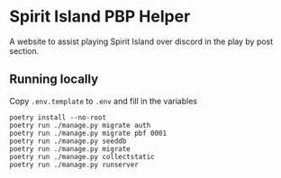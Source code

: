 # Spirit Island PBP Helper

A website to assist playing Spirit Island over discord in the play by post section.

## Running locally

Copy `.env.template` to `.env` and fill in the variables

```
poetry install --no-root
poetry run ./manage.py migrate auth
poetry run ./manage.py migrate pbf 0001
poetry run ./manage.py seeddb
poetry run ./manage.py migrate
poetry run ./manage.py collectstatic
poetry run ./manage.py runserver
```
